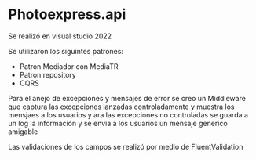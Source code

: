 # Photoexpress.api

Se realizó en visual studio 2022

Se utilizaron los siguintes patrones:
- Patron Mediador con MediaTR
- Patron repository
- CQRS

  
Para el anejo de excepciones y mensajes de error se creo un Middleware que captura las excepciones lanzadas controladamente y muestra los mensjaes a los usuarios y ara las excepciones no controladas se guarda a un log la información y se envia a los usuarios un mensaje generico amigable

Las validaciones de los campos se realizó por medio de FluentValidation
